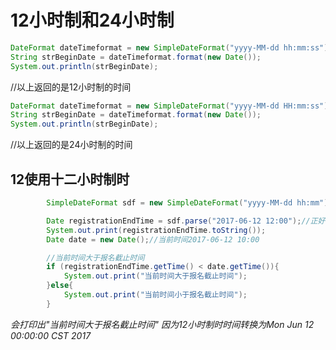 # 12小时制和24小时制

```java
DateFormat dateTimeformat = new SimpleDateFormat("yyyy-MM-dd hh:mm:ss");
String strBeginDate = dateTimeformat.format(new Date());
System.out.println(strBeginDate);
```

//以上返回的是12小时制的时间

```java
DateFormat dateTimeformat = new SimpleDateFormat("yyyy-MM-dd HH:mm:ss");
String strBeginDate = dateTimeformat.format(new Date());
System.out.println(strBeginDate);
```

//以上返回的是24小时制的时间

## 12使用十二小时制时

```java
        SimpleDateFormat sdf = new SimpleDateFormat("yyyy-MM-dd hh:mm");

        Date registrationEndTime = sdf.parse("2017-06-12 12:00");//正好12点时会出问题
        System.out.print(registrationEndTime.toString());
        Date date = new Date();//当前时间2017-06-12 10:00

        //当前时间大于报名截止时间
        if (registrationEndTime.getTime() < date.getTime()){
            System.out.print("当前时间大于报名截止时间");
        }else{
            System.out.print("当前时间小于报名截止时间");
        }
```

_会打印出"当前时间大于报名截止时间" 因为12小时制时时间转换为Mon Jun 12 00:00:00 CST 2017_
